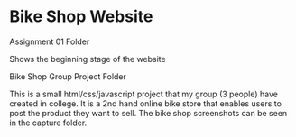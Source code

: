 

# Bike Shop Website


  Assignment 01 Folder 
  
Shows the beginning stage of the website



  Bike Shop Group Project Folder
  
This is a small html/css/javascript project that my group (3 people) have created in college. It is a 2nd hand online bike store that enables users to post the product they want to sell. The bike shop screenshots can be seen in the capture folder.
